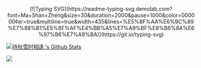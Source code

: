 <center>[![Typing SVG](https://readme-typing-svg.demolab.com?font=Ma+Shan+Zheng&size=30&duration=2000&pause=1000&color=000000&center=true&multiline=true&width=435&lines=%E5%8F%AA%E6%9C%89%E7%88%B1%E5%8F%AF%E4%BB%A5%E7%A9%BF%E8%B6%8A%E6%97%B6%E7%A9%BA)](https://git.io/typing-svg)</center>

[![待秋雪时相逢.'s Github Stats](https://github-readme-stats.vercel.app/api?username=RoyH0427&theme=default&show_icons=true)](https://github.com/anuraghazra/github-readme-stats)

![](https://count.getloli.com/get/@RoyH0427.github.readme?theme=rule34)
